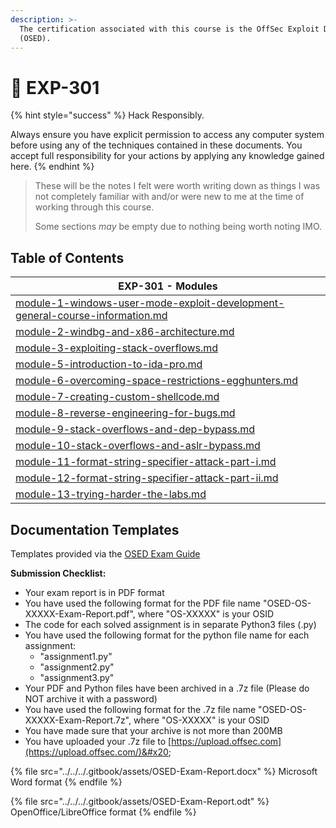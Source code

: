 ```yaml
---
description: >-
  The certification associated with this course is the OffSec Exploit Developer
  (OSED).
---
```


# 🦊 EXP-301

{% hint style="success" %}
Hack Responsibly.

Always ensure you have explicit permission to access any computer system before using any of the techniques contained in these documents. You accept full responsibility for your actions by applying any knowledge gained here.
{% endhint %}

> These will be the notes I felt were worth writing down as things I was not completely familiar with and/or were new to me at the time of working through this course.
>
> Some sections _may_ be empty due to nothing being worth noting IMO.

## Table of Contents

| EXP-301 - Modules                                                                                                                                                      |
| ---------------------------------------------------------------------------------------------------------------------------------------------------------------------- |
| [module-1-windows-user-mode-exploit-development-general-course-information.md](module-1-windows-user-mode-exploit-development-general-course-information.md "mention") |
| [module-2-windbg-and-x86-architecture.md](module-2-windbg-and-x86-architecture.md "mention")                                                                           |
| [module-3-exploiting-stack-overflows.md](module-3-exploiting-stack-overflows.md "mention")                                                                             |
| [module-5-introduction-to-ida-pro.md](module-5-introduction-to-ida-pro.md "mention")                                                                                   |
| [module-6-overcoming-space-restrictions-egghunters.md](module-6-overcoming-space-restrictions-egghunters.md "mention")                                                 |
| [module-7-creating-custom-shellcode.md](module-7-creating-custom-shellcode.md "mention")                                                                               |
| [module-8-reverse-engineering-for-bugs.md](module-8-reverse-engineering-for-bugs.md "mention")                                                                         |
| [module-9-stack-overflows-and-dep-bypass.md](module-9-stack-overflows-and-dep-bypass.md "mention")                                                                     |
| [module-10-stack-overflows-and-aslr-bypass.md](module-10-stack-overflows-and-aslr-bypass.md "mention")                                                                 |
| [module-11-format-string-specifier-attack-part-i.md](module-11-format-string-specifier-attack-part-i.md "mention")                                                     |
| [module-12-format-string-specifier-attack-part-ii.md](module-12-format-string-specifier-attack-part-ii.md "mention")                                                   |
| [module-13-trying-harder-the-labs.md](module-13-trying-harder-the-labs.md "mention")                                                                                   |

## Documentation Templates

Templates provided via the [OSED Exam Guide](https://help.offsec.com/hc/en-us/articles/360052977212-EXP-301-Windows-User-Mode-Exploit-Development-OSED-Exam-Guide)

**Submission Checklist:**

* Your exam report is in PDF format
* You have used the following format for the PDF file name "OSED-OS-XXXXX-Exam-Report.pdf", where "OS-XXXXX" is your OSID
* The code for each solved assignment is in separate Python3 files (.py)
* You have used the following format for the python file name for each assignment:
  * "assignment1.py"&#x20;
  * "assignment2.py"
  * "assignment3.py"&#x20;
* Your PDF and Python files have been archived in a .7z file (Please do NOT archive it with a password)
* You have used the following format for the .7z file name "OSED-OS-XXXXX-Exam-Report.7z", where "OS-XXXXX" is your OSID
* You have made sure that your archive is not more than 200MB
* You have uploaded your .7z file to [https://upload.offsec.com](https://upload.offsec.com/)&#x20;

{% file src="../../../.gitbook/assets/OSED-Exam-Report.docx" %}
Microsoft Word format
{% endfile %}

{% file src="../../../.gitbook/assets/OSED-Exam-Report.odt" %}
OpenOffice/LibreOffice format
{% endfile %}
